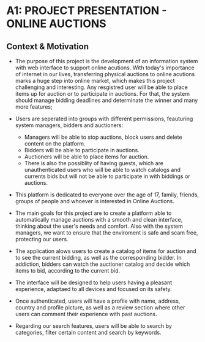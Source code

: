 # A1: PROJECT PRESENTATION - ONLINE AUCTIONS

## Context & Motivation

* The purpose of this project is the development of an information system with web interface to support online acutions. With today's importance of internet in our lives, transferring physical auctions to online acutions marks a huge step into online market, which makes this project challenging and interesting. Any resgistred user will be able to place items up for auction or to participate in auctions. For that, the system should manage bidding deadlines and determinate the winner and many more features;

* Users are seperated into groups with different permissions, feauturing system managers, bidders and auctioners:
    * Managers will be able to stop auctions, block users and delete content on the platform.
    * Bidders will be able to participate in auctions.
    * Auctioners will be able to place items for auction.
    * There is also the possiblity of having guests, which are unauthenticated users who will be able to watch catalogs and currents bids but will not be able to participate in with biddings or auctions.

* This platform is dedicated to everyone over the age of 17, family, friends, groups of people and whoever is interested in Online Auctions. 

* The main goals for this project are to create a platform able to automatically manage auctions with a smooth and clean interface, thinking about the user's needs and comfort. Also with the system managers, we want to ensure that the enviroment is safe and scam free, protecting our users.
* The application alows users to create a catalog of items for auction and to see the current bidding, as well as the corresponding bidder. In addiction, bidders can watch the auctioner catalog and decide which items to bid, according to the current bid.
* The interface will be designed to help users having a pleasant experience, adaptaed to all devices and focused on its safety.

* Once authenticated, users will have a profile with name, address, country and profile picture, as well as a review section where other users can comment their experience with past auctions. 

* Regarding our search features, users will be able to search by categories, filter certain content and search by keywords.


